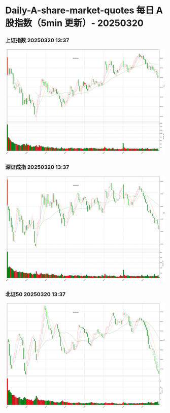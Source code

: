 
# Daily-A-share-market-quotes 每日 A 股指数（5min 更新）- 20250320

### 上证指数 20250320 13:37
![](./fig/2025/3/20250320-sh000001.png)

### 深证成指 20250320 13:37
![](./fig/2025/3/20250320-sz399001.png)

### 北证50 20250320 13:37
![](./fig/2025/3/20250320-bj899050.png)
